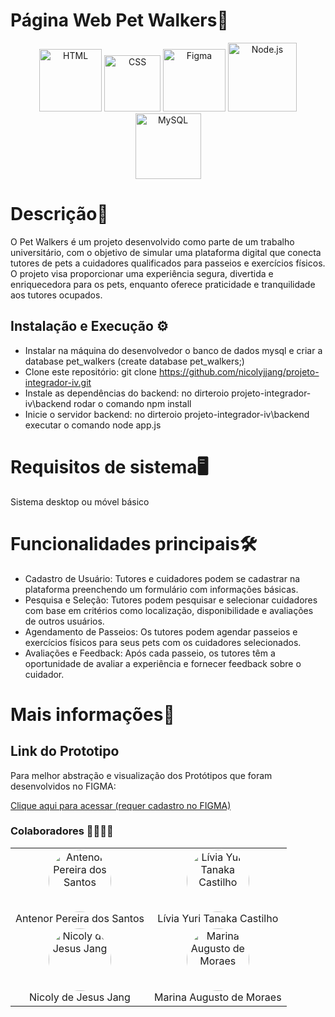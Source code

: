﻿# Página Web Pet Walkers🐾
<p align="center">
  <a href="#"><img src="https://img.shields.io/badge/HTML-%23E34F26.svg?logo=html5&logoColor=white" alt="HTML" width="100" height="auto"></a>
  <a href="#"><img src="https://img.shields.io/badge/CSS-1572B6?logo=css3&logoColor=fff" alt="CSS" width="90" height="auto"></a>
  <a href="#"><img src="https://img.shields.io/badge/Figma-F24E1E?style=for-the-badge&logo=figma&logoColor=white" alt="Figma" width="100" height="auto"></a>
  <a href="#"><img src="https://img.shields.io/badge/Node.js-43853D?style=for-the-badge&logo=node.js&logoColor=white" alt="Node.js" width="110" height="auto"></a>
  <a href="#"><img src="https://img.shields.io/badge/MySQL-00000F?style=for-the-badge&logo=mysql&logoColor=white" alt="MySQL" width="105" height="auto"></a>
</p>


# Descrição📜

O Pet Walkers é um projeto desenvolvido como parte de um trabalho universitário, com o objetivo de simular uma plataforma digital que conecta tutores de pets a cuidadores qualificados para passeios e exercícios físicos. O projeto visa proporcionar uma experiência segura, divertida e enriquecedora para os pets, enquanto oferece praticidade e tranquilidade aos tutores ocupados.

## Instalação e Execução ⚙️
* Instalar na máquina do desenvolvedor o banco de dados mysql e criar a database pet_walkers (create database pet_walkers;)
* Clone este repositório: git clone https://github.com/nicolyjjang/projeto-integrador-iv.git<br>
* Instale as dependências do backend: no dirteroio projeto-integrador-iv\backend rodar o comando npm install <br>
* Inicie o servidor backend: no dirteroio projeto-integrador-iv\backend executar o comando node app.js<br>

# Requisitos de sistema🖥️

Sistema desktop ou móvel básico

# Funcionalidades principais🛠️
* Cadastro de Usuário: Tutores e cuidadores podem se cadastrar na plataforma preenchendo um formulário com informações básicas.
* Pesquisa e Seleção: Tutores podem pesquisar e selecionar cuidadores com base em critérios como localização, disponibilidade e avaliações de outros usuários.
* Agendamento de Passeios: Os tutores podem agendar passeios e exercícios físicos para seus pets com os cuidadores selecionados.
* Avaliações e Feedback: Após cada passeio, os tutores têm a oportunidade de avaliar a experiência e fornecer feedback sobre o cuidador.

# Mais informações🔗
## Link do Prototipo 
Para melhor abstração e visualização dos Protótipos que foram desenvolvidos no FIGMA:

[Clique aqui para acessar (requer cadastro no FIGMA)](https://www.figma.com/file/WbilwYX6VDqbzwkCB51Wzd/Pet-Walker?type=design&node-id=0%3A1&mode=design&t=U3VLQzWZ2BRkWMD3-1)

### Colaboradores 🫱🏽‍🫲🏼

<table align="center">
  <td align="center">
      <img src="https://avatars.githubusercontent.com/u/145237759?v=4" alt="Antenor Pereira dos Santos" style="width: 100px; height: 100px; border-radius: 50%;" />
      <br />
      Antenor Pereira dos Santos
    </td>
    <td align="center">
      <img src="https://avatars.githubusercontent.com/u/145172974?v=4" alt="Lívia Yuri Tanaka Castilho" style="width: 100px; height: 100px; border-radius: 50%;" />
      <br />
      Lívia Yuri Tanaka Castilho
    </td>
  </tr>
  <tr>
    <td align="center">
      <img src="https://avatars.githubusercontent.com/u/107158277?s=400&u=05ecc01dd6fc7115310d2d5a8d61c79f082f4ab7&v=4" alt="Nicoly de Jesus Jang" style="width: 100px; height: 100px; border-radius: 50%;" />
      <br />
      Nicoly de Jesus Jang
    </td>
    <td align="center">
      <img src="https://avatars.githubusercontent.com/u/123497104?v=4" alt="Marina Augusto de Moraes" style="width: 100px; height: 100px; border-radius: 50%;" />
      <br />
      Marina Augusto de Moraes
    </td>
</table>




